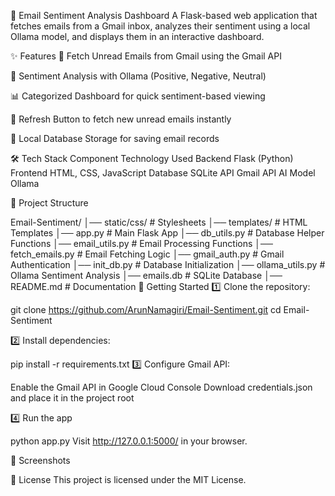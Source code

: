📧 Email Sentiment Analysis Dashboard
A Flask-based web application that fetches emails from a Gmail inbox, analyzes their sentiment using a local Ollama model, and displays them in an interactive dashboard.

✨ Features
📩 Fetch Unread Emails from Gmail using the Gmail API

🧠 Sentiment Analysis with Ollama (Positive, Negative, Neutral)

📊 Categorized Dashboard for quick sentiment-based viewing

🔄 Refresh Button to fetch new unread emails instantly

💾 Local Database Storage for saving email records

🛠️ Tech Stack
Component	Technology Used
Backend	Flask (Python)
Frontend	HTML, CSS, JavaScript
Database	SQLite
API	Gmail API
AI Model	Ollama

📂 Project Structure

Email-Sentiment/
│── static/css/           # Stylesheets
│── templates/            # HTML Templates
│── app.py                 # Main Flask App
│── db_utils.py            # Database Helper Functions
│── email_utils.py         # Email Processing Functions
│── fetch_emails.py        # Email Fetching Logic
│── gmail_auth.py          # Gmail Authentication
│── init_db.py             # Database Initialization
│── ollama_utils.py        # Ollama Sentiment Analysis
│── emails.db              # SQLite Database
│── README.md              # Documentation
🚀 Getting Started
1️⃣ Clone the repository:

git clone https://github.com/ArunNamagiri/Email-Sentiment.git
cd Email-Sentiment

2️⃣ Install dependencies:

pip install -r requirements.txt
3️⃣ Configure Gmail API:

Enable the Gmail API in Google Cloud Console
Download credentials.json and place it in the project root

4️⃣ Run the app

python app.py
Visit http://127.0.0.1:5000/ in your browser.

📸 Screenshots


📜 License
This project is licensed under the MIT License.

